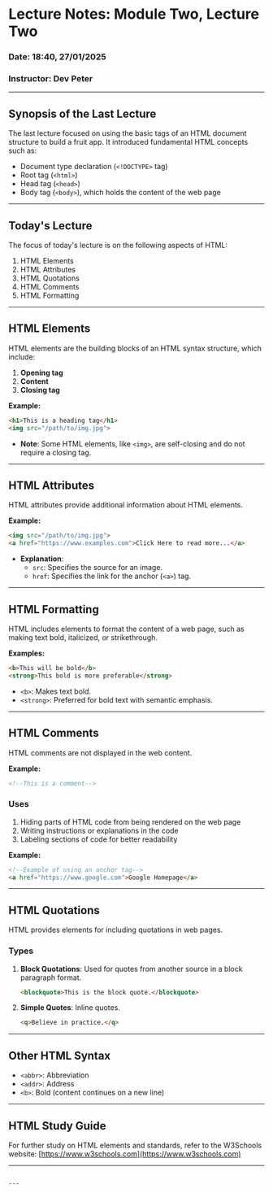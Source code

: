 # Lecture Notes: Module Two, Lecture Two  
### **Date**: 18:40, 27/01/2025  
### **Instructor**: Dev Peter  

---

## **Synopsis of the Last Lecture**  
The last lecture focused on using the basic tags of an HTML document structure to build a fruit app. It introduced fundamental HTML concepts such as:  
- Document type declaration (`<!DOCTYPE>` tag)  
- Root tag (`<html>`)  
- Head tag (`<head>`)  
- Body tag (`<body>`), which holds the content of the web page  

---

## **Today's Lecture**  
The focus of today's lecture is on the following aspects of HTML:  
1. HTML Elements  
2. HTML Attributes  
3. HTML Quotations  
4. HTML Comments  
5. HTML Formatting  

---

## **HTML Elements**  
HTML elements are the building blocks of an HTML syntax structure, which include:  
1. **Opening tag**  
2. **Content**  
3. **Closing tag**  

**Example:**  
```html  
<h1>This is a heading tag</h1>  
<img src="/path/to/img.jpg">
```  

- **Note**: Some HTML elements, like `<img>`, are self-closing and do not require a closing tag.  

<!-- Consider adding more examples of self-closing tags or a table of common HTML elements. -->

---

## **HTML Attributes**  
HTML attributes provide additional information about HTML elements.  

**Example:**  
```html  
<img src="/path/to/img.jpg">  
<a href="https://www.examples.com">Click Here to read more...</a>  
```  

- **Explanation**:  
  - `src`: Specifies the source for an image.  
  - `href`: Specifies the link for the anchor (`<a>`) tag.  

<!-- Consider adding examples of other common attributes like `alt`, `title`, or `style`. -->

---

## **HTML Formatting**  
HTML includes elements to format the content of a web page, such as making text bold, italicized, or strikethrough.  

**Examples:**  
```html  
<b>This will be bold</b>  
<strong>This bold is more preferable</strong>  
```  

- `<b>`: Makes text bold.  
- `<strong>`: Preferred for bold text with semantic emphasis.  

<!-- You may want to add examples of other formatting tags like `<i>` for italics or `<mark>` for highlights. -->

---

## **HTML Comments**  
HTML comments are not displayed in the web content.  

**Example:**  
```html  
<!--This is a comment-->
```  

### **Uses**  
1. Hiding parts of HTML code from being rendered on the web page  
2. Writing instructions or explanations in the code  
3. Labeling sections of code for better readability  

**Example:**  
```html  
<!--Example of using an anchor tag-->  
<a href="https://www.google.com">Google Homepage</a>
```  

<!-- Consider elaborating on best practices for writing comments (e.g., brevity, clarity). -->

---

## **HTML Quotations**  
HTML provides elements for including quotations in web pages.  

### **Types**  
1. **Block Quotations**: Used for quotes from another source in a block paragraph format.  
   ```html  
   <blockquote>This is the block quote.</blockquote>  
   ```  
2. **Simple Quotes**: Inline quotes.  
   ```html  
   <q>Believe in practice.</q>  
   ```  

<!-- After reviewing, you could add a real-world use case or example for each type of quotation. -->

---

## **Other HTML Syntax**  
- `<abbr>`: Abbreviation  
- `<addr>`: Address  
- `<b>`: Bold (content continues on a new line)  

<!-- Consider adding a brief explanation or examples for each syntax item listed above. -->

---

## **HTML Study Guide**  
For further study on HTML elements and standards, refer to the W3Schools website: [https://www.w3schools.com](https://www.w3schools.com)  

---

<!-- Additional Notes:  
- Add real-world examples for attributes, comments, or quotations based on rewatching the lecture.  
- Expand on "Other HTML Syntax" with examples and use cases. -->
```

---
```
<!-- ### **Next Steps**
1. Watch the lecture again to clarify:
   - Real-world use cases for `<blockquote>` and `<abbr>`.
   - Best practices for using comments effectively.  
2. Consider adding diagrams or screenshots to visually represent the concepts. -->
```